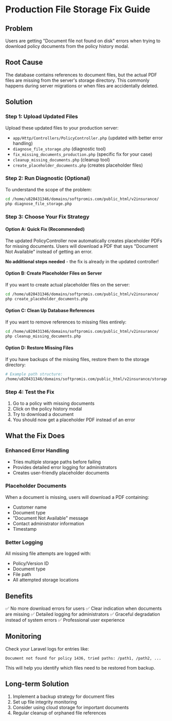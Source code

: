 # Production File Storage Fix Guide

## Problem
Users are getting "Document file not found on disk" errors when trying to download policy documents from the policy history modal.

## Root Cause
The database contains references to document files, but the actual PDF files are missing from the server's storage directory. This commonly happens during server migrations or when files are accidentally deleted.

## Solution

### Step 1: Upload Updated Files
Upload these updated files to your production server:
- `app/Http/Controllers/PolicyController.php` (updated with better error handling)
- `diagnose_file_storage.php` (diagnostic tool)
- `fix_missing_documents_production.php` (specific fix for your case)
- `cleanup_missing_documents.php` (cleanup tool)
- `create_placeholder_documents.php` (creates placeholder files)

### Step 2: Run Diagnostic (Optional)
To understand the scope of the problem:
```bash
cd /home/u820431346/domains/softpromis.com/public_html/v2insurance/
php diagnose_file_storage.php
```

### Step 3: Choose Your Fix Strategy

#### Option A: Quick Fix (Recommended)
The updated PolicyController now automatically creates placeholder PDFs for missing documents. Users will download a PDF that says "Document Not Available" instead of getting an error.

**No additional steps needed** - the fix is already in the updated controller!

#### Option B: Create Placeholder Files on Server
If you want to create actual placeholder files on the server:
```bash
cd /home/u820431346/domains/softpromis.com/public_html/v2insurance/
php create_placeholder_documents.php
```

#### Option C: Clean Up Database References
If you want to remove references to missing files entirely:
```bash
cd /home/u820431346/domains/softpromis.com/public_html/v2insurance/
php cleanup_missing_documents.php
```

#### Option D: Restore Missing Files
If you have backups of the missing files, restore them to the storage directory:
```bash
# Example path structure:
/home/u820431346/domains/softpromis.com/public_html/v2insurance/storage/app/private/policies/1436/documents/
```

### Step 4: Test the Fix
1. Go to a policy with missing documents
2. Click on the policy history modal
3. Try to download a document
4. You should now get a placeholder PDF instead of an error

## What the Fix Does

### Enhanced Error Handling
- Tries multiple storage paths before failing
- Provides detailed error logging for administrators
- Creates user-friendly placeholder documents

### Placeholder Documents
When a document is missing, users will download a PDF containing:
- Customer name
- Document type
- "Document Not Available" message
- Contact administrator information
- Timestamp

### Better Logging
All missing file attempts are logged with:
- Policy/Version ID
- Document type
- File path
- All attempted storage locations

## Benefits
✅ No more download errors for users
✅ Clear indication when documents are missing
✅ Detailed logging for administrators
✅ Graceful degradation instead of system errors
✅ Professional user experience

## Monitoring
Check your Laravel logs for entries like:
```
Document not found for policy 1436, tried paths: /path1, /path2, ...
```

This will help you identify which files need to be restored from backup.

## Long-term Solution
1. Implement a backup strategy for document files
2. Set up file integrity monitoring
3. Consider using cloud storage for important documents
4. Regular cleanup of orphaned file references
